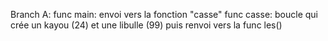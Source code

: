 Branch A:
func main: envoi vers la fonction "casse"
func casse: boucle qui crée un kayou (24) et une libulle (99) puis renvoi vers la func les()